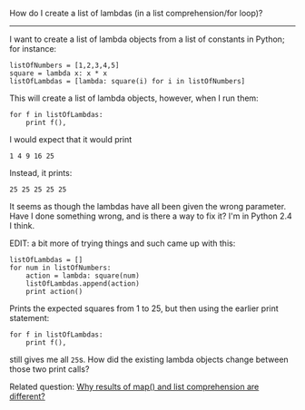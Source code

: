 How do I create a list of lambdas (in a list comprehension/for loop)?

----

I want to create a list of lambda objects from a list of constants in Python; for instance:

    listOfNumbers = [1,2,3,4,5]
    square = lambda x: x * x
    listOfLambdas = [lambda: square(i) for i in listOfNumbers]

This will create a list of lambda objects, however, when I run them:

    for f in listOfLambdas:
        print f(),

I would expect that it would print

    1 4 9 16 25

Instead, it prints:

    25 25 25 25 25

It seems as though the lambdas have all been given the wrong parameter. Have I done something wrong, and is there a way to fix it? I'm in Python 2.4 I think.

EDIT: a bit more of trying things and such came up with this:

    listOfLambdas = []
    for num in listOfNumbers:
        action = lambda: square(num)
        listOfLambdas.append(action)
        print action()

Prints the expected squares from 1 to 25, but then using the earlier print statement:

    for f in listOfLambdas:
        print f(),

still gives me all `25`s. How did the existing lambda objects change between those two print calls?

Related question: [Why results of map() and list comprehension are different?][1]


  [1]: https://stackoverflow.com/questions/139819/why-results-of-map-and-list-comprehension-are-different
